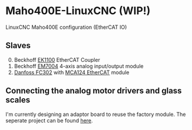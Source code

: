 # Maho400E-LinuxCNC (WIP!)
LinuxCNC Maho400E configuration (EtherCAT IO)

## Slaves
0. Beckhoff [EK1100]() EtherCAT Coupler
1. Beckhoff [EM7004]() 4-axis analog input/output module
2. [Danfoss FC302]() with [MCA124 EtherCAT]() module

## Connecting the analog motor drivers and glass scales
I'm currently designing an adaptor board to reuse the factory module. The seperate project can be found [here](https://github.com/PedPEx/EM7004-Maho-Philips-432).